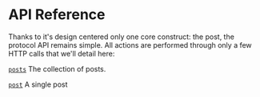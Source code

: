# API Reference

Thanks to it's design centered only one core construct: the post, the protocol API remains simple. All actions are performed through only a few HTTP calls that we'll detail here:

[`posts`](/api-reference/posts.md) The collection of posts.

[`post`](/post) A single post

